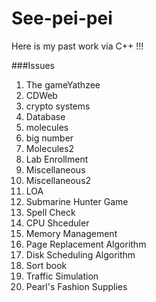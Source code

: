 See-pei-pei
===========

Here is my past work via C++ !!!

###Issues
1. The gameYathzee
2. CDWeb
3. crypto systems
4. Database
5. molecules
6. big number
7. Molecules2
8. Lab Enrollment
9. Miscellaneous
10. Miscellaneous2
11. LOA
12. Submarine Hunter Game
13. Spell Check
14. CPU Shceduler
15. Memory Management
16. Page Replacement Algorithm
17. Disk Scheduling Algorithm
18. Sort book
19. Traffic Simulation
20. Pearl's Fashion Supplies
